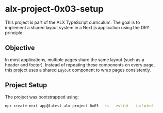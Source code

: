 # alx-project-0x03-setup

This project is part of the ALX TypeScript curriculum. The goal is to implement a shared layout system in a Next.js application using the DRY principle.

## Objective

In most applications, multiple pages share the same layout (such as a header and footer). Instead of repeating these components on every page, this project uses a shared `Layout` component to wrap pages consistently.

## Project Setup

The project was bootstrapped using:

```bash
npx create-next-app@latest alx-project-0x03 --ts --eslint --tailwind --app --src-dir --import-alias "@/*"
